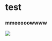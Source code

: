 # test
### mmeeooowwww
[![](https://pbs.twimg.com/media/F1BSS3FWwAcoDEU?format=png&name=4096x4096)](https://twitter.com/emnide/status/1679933599292768268/photo/1)
